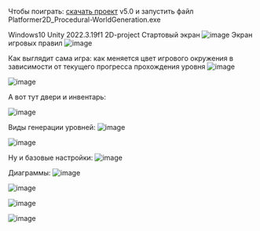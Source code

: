 Чтобы поиграть: [скачать проект](https://github.com/Belphisto/MyDIPLOM_Platformer2D/releases/tag/v5.0) v5.0 и запустить файл Platformer2D_Procedural-WorldGeneration.exe

Windows10
Unity 2022.3.19f1
2D-project
Стартовый экран
![image](https://github.com/user-attachments/assets/d06f4b10-7e4e-4932-9c2f-6995951abbc1)
Экран игровых правил
![image](https://github.com/user-attachments/assets/1d0f3d9d-40d2-4f70-9fa8-d98dc154a2b1)

Как выглядит сама игра: как меняется цвет игрового окружения в зависимости от текущего прогресса прохождения уровня
![image](https://github.com/user-attachments/assets/6d14db23-bd75-4341-8468-6d7ded365a3b)

![image](https://github.com/user-attachments/assets/7b7cc6f2-1214-4e78-8057-900f78b4a19f)

А вот тут двери и инвентарь:

![image](https://github.com/user-attachments/assets/b86f29e8-c0fe-4665-9be8-ec646880ebf2)


Виды генерации уровней:
![image](https://github.com/user-attachments/assets/ebc267df-4541-4f67-8331-1e0f35b98b23)

![image](https://github.com/user-attachments/assets/84f8ce9a-b044-4c44-b458-4ed58d4b585e)

Ну и базовые настройки:
![image](https://github.com/user-attachments/assets/0672d9b1-0aeb-44fd-af59-e878e98fafc0)


Диаграммы:
![image](https://github.com/user-attachments/assets/88cede3b-0839-465c-95f7-c52f08143e0f)

![image](https://github.com/user-attachments/assets/696c926f-8e59-4f8c-a1ad-2e479cd1ccfb)

![image](https://github.com/user-attachments/assets/ec5c2032-f870-4c35-8386-983080289ae6)

![image](https://github.com/user-attachments/assets/68b219e0-5f61-4f46-92fe-308a55b86e6a)


